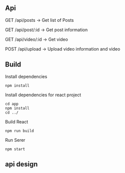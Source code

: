 ## Api

GET /api/posts -> Get list of Posts

GET /api/post/:id -> Get post information

GET /api/video/:id -> Get video

POST /api/upload -> Upload video information and video


## Build

Install dependencies

```
npm install
```

Install dependencies for react project

```
cd app
npm install
cd ../
```

Build React

```
npm run build
```

Run Serer

```
npm start
```

## api design

